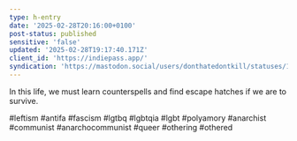 ```yaml
---
type: h-entry
date: '2025-02-28T20:16:00+0100'
post-status: published
sensitive: 'false'
updated: '2025-02-28T19:17:40.171Z'
client_id: 'https://indiepass.app/'
syndication: 'https://mastodon.social/users/donthatedontkill/statuses/114083118726339516'
---
```

In this life, we must learn counterspells and find escape hatches if we are to survive. 

#leftism #antifa #fascism #lgtbq #lgbtqia #lgbt #polyamory #anarchist #communist #anarchocommunist #queer #othering #othered
